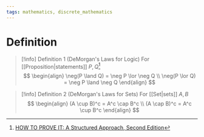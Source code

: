 ```yaml
---
tags: mathematics, discrete_mathematics
---
```


# Definition

> [!info] Definition 1 (DeMorgan's Laws for Logic)
> For [[Proposition|statements]] $P, Q$[^1]
> $$
> \begin{align}
> \neg(P \land Q) = \neg P \lor \neg Q \\
> \neg(P \lor Q) = \neg P \land \neg Q
> \end{align}
> $$

> [!info] Definition 2 (DeMorgan's Laws for Sets)
> For [[Set|sets]] $A, B$
> $$
> \begin{align}
> (A \cup B)^c = A^c \cap B^c \\
> (A \cap B)^c = A^c \cup B^c
> \end{align}
> $$

[^1]: [HOW TO PROVE IT: A Structured Approach, Second Edition](zotero://open-pdf/library/items/THI2Q4PN?page=35)